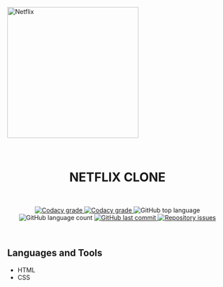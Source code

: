 <!-- PROJECT LOGO AND TITLE-->
<img
  src="https://assets.stickpng.com/images/580b57fcd9996e24bc43c529.png"
  alt="Netflix"
  width="300px"
  align="center"
/>
<h1 align="center">
    <br>
    NETFLIX CLONE
</h1>
<br />

<!-- PROJECT SHIELDS -->
<p align="center">
  <a href="https://app.codacy.com/app/mesquita09/netflix_clone?utm_source=github.com&utm_medium=referral&utm_content=mesquita09/netflix_clone&utm_campaign=Badge_Grade_Dashboard">
    <img alt="Codacy grade" src="https://api.codacy.com/project/badge/Grade/d20792ff896d4ab2981307d37e88c19f">
  </a>

  <a href="https://travis-ci.org/dbader/node-datadog-metrics">
    <img alt="Codacy grade" src="https://img.shields.io/travis/dbader/node-datadog-metrics/master.svg?style=flat-square">
  </a>

  <img alt="GitHub top language" src="https://img.shields.io/github/languages/top/mesquita09/netflix_clone.svg">

  <img alt="GitHub language count" src="https://img.shields.io/github/languages/count/mesquita09/netflix_clone.svg">

  <a href="https://github.com/mesquita09/netflix_clone/commits/master">
    <img alt="GitHub last commit" src="https://img.shields.io/github/last-commit/mesquita09/netflix_clone.svg">
  </a>

  <a href="https://github.com/mesquita09/netflix_clone/issues">
    <img alt="Repository issues" src="https://img.shields.io/github/issues/mesquita09/netflix_clone.svg">
  </a>
</p>

<br />

<!-- PROJECT DESCRIPTION -->

## Languages and Tools

- HTML
- CSS